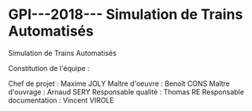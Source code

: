 # GPI---2018--- Simulation de Trains Automatisés
Simulation de Trains Automatisés

Constitution de l'équipe : 

Chef de projet : Maxime JOLY
Maître d'oeuvre : Benoît CONS
Maître d'ouvrage : Arnaud SERY
Responsable qualité : Thomas RE
Responsable documentation :  Vincent VIROLE

